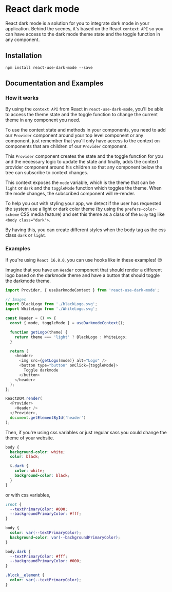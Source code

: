 # React dark mode

React dark mode is a solution for you to integrate dark mode in your application.
Behind the scenes, it's based on the React `context API` so you can have access to the dark mode theme state and the toggle function in any component.

## Installation

```shell
npm install react-use-dark-mode --save
```

## Documentation and Examples

### How it works

By using the `context API` from React in `react-use-dark-mode`, you'll be able to access the theme state and the toggle function to change the current theme in any component you need.

To use the context state and methods in your components, you need to add our `Provider` component around your top level component or any component, just remember that you'll only have access to the context on components that are children of our `Provider` component.

This `Provider` component creates the state and the toggle function for you and the necessary logic to update the state and finally, adds the context provider component around his children so that any component below the tree can subscribe to context changes.

This context exposes the `mode` variable, which is the theme that can be `light` or `dark` and the `toggleMode` function which toggles the theme. When the mode changes, the subscribed component will re-render.

To help you out with styling your app, we detect if the user has requested the system use a light or dark color theme (by using the `prefers-color-scheme` CSS media feature) and set this theme as a class of the `body` tag like `<body class="dark">`.

By having this, you can create different styles when the body tag as the css class `dark` or `light`.

### Examples

If you're using `React 16.8.0`, you can use hooks like in these examples! 😌

Imagine that you have an `Header` component that should render a different logo based on the darkmode theme and have a button that should toggle the darkmode theme.

```javascript
import Provider, { useDarkmodeContext } from 'react-use-dark-mode';

// Images
import BlackLogo from './blackLogo.svg';
import WhiteLogo from './WhiteLogo.svg';

const Header = () => {
  const { mode, toggleMode } = useDarkmodeContext();

  function getLogo(theme) {
    return theme === 'light' ? BlackLogo : WhiteLogo;
  }

  return (
    <header>
      <img src={getLogo(mode)} alt="Logo" />
      <button type="button" onClick={toggleMode}>
        Toggle darkmode
      </button>
    </header>
  );
};

ReactDOM.render(
  <Provider>
    <Header />
  </Provider>,
  document.getElementById('header')
);
```

Then, if you're using css variables or just regular sass you could change the theme of your website.

```scss
body {
  background-color: white;
  color: black;

  &.dark {
    color: white;
    background-color: black;
  }
}
```

or with css variables,

```css
:root {
  --textPrimaryColor: #000;
  --backgroundPrimaryColor: #fff;
}

body {
  color: var(--textPrimaryColor);
  background-color: var(--backgroundPrimaryColor);
}

body.dark {
  --textPrimaryColor: #fff;
  --backgroundPrimaryColor: #000;
}

.block__element {
  color: var(--textPrimaryColor);
}
```
